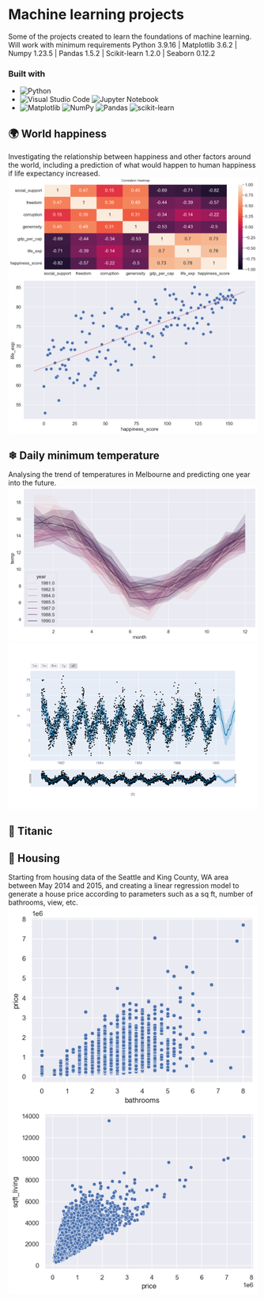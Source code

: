 # Machine learning projects
Some of the projects created to learn the foundations of machine learning.<br>
Will work with minimum requirements Python 3.9.16 | Matplotlib 3.6.2 | Numpy 1.23.5 | Pandas 1.5.2 | Scikit-learn 1.2.0 | Seaborn 0.12.2
### Built with
* ![Python](https://img.shields.io/badge/python-3670A0?style=for-the-badge&logo=python&logoColor=ffdd54)
* ![Visual Studio Code](https://img.shields.io/badge/Visual%20Studio%20Code-0078d7.svg?style=for-the-badge&logo=visual-studio-code&logoColor=white)
![Jupyter Notebook](https://img.shields.io/badge/jupyter-%23FA0F00.svg?style=for-the-badge&logo=jupyter&logoColor=white)
* ![Matplotlib](https://img.shields.io/badge/Matplotlib-%23ffffff.svg?style=for-the-badge&logo=Matplotlib&logoColor=black)
![NumPy](https://img.shields.io/badge/numpy-%23013243.svg?style=for-the-badge&logo=numpy&logoColor=white)
![Pandas](https://img.shields.io/badge/pandas-%23150458.svg?style=for-the-badge&logo=pandas&logoColor=white)
![scikit-learn](https://img.shields.io/badge/scikit--learn-%23F7931E.svg?style=for-the-badge&logo=scikit-learn&logoColor=white)
## 🌍 World happiness
Investigating the relationship between happiness and other factors around the world, including a prediction of what would happen to human happiness if life expectancy increased.
![Correlation heatmap](https://github.com/flbonanni/machine_learning/blob/main/World%20happiness%20database/img/correlation%20heatmap.png?raw=true)
![Life expectancy to happiness](https://github.com/flbonanni/machine_learning/blob/main/World%20happiness%20database/img/life%20expectancy%20to%20happiness.png?raw=true)
## ❄ Daily minimum temperature
Analysing the trend of temperatures in Melbourne and predicting one year into the future.
![Months trend](https://github.com/flbonanni/machine_learning/blob/main/Daily%20minimum%20temperatures/img/months_trend.png?raw=true)
![One year prediction](https://github.com/flbonanni/machine_learning/blob/main/Daily%20minimum%20temperatures/img/one_year_prediction.png?raw=true)
## 🚢 Titanic
## 🏡 Housing
Starting from housing data of the Seattle and King County, WA area between May 2014 and 2015, and creating a linear regression model to generate a house price according to parameters such as a sq ft, number of bathrooms, view, etc.
![Bathrooms to price](https://github.com/flbonanni/machine_learning/blob/main/Housing%20data/img/bathrooms_to_price.png?raw=true)
![Sq ft to price](https://github.com/flbonanni/machine_learning/blob/main/Housing%20data/img/sqft_to_price.png?raw=true)
